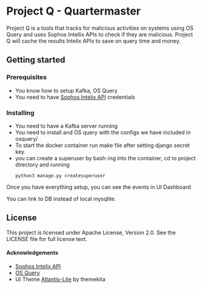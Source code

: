 # Project Q - Quartermaster

Project Q is a tools that tracks for malicious activities on systems using OS Query and uses Sophos Intellix APIs to 
check if they are malicious. Project Q will cache the results Intelix APIs to save on query time and money. 

## Getting started

### Prerequisites
* You know how to setup Kafka, OS Query
* You need to have [Sophos Intelix API](https://api.labs.sophos.com/doc/index.html) credentials 

### Installing
* You need to have a Kafka server running <enter details>
* You need to install and OS query with the configs we have included in osquery/ <insert os query link>
* To start the docker container run make file after setting django secret key.
* you can create a superuser by bash-ing into the container, cd to project directory and running
    ```
    python3 manage.py createsuperuser
    ```

Once you have everything setup, you can see the events in UI Dashboard

You can link to DB instead of local mysqlite.

## License
This project is licensed under Apache License, Version 2.0. See the LICENSE file for full license text.

#### Acknowledgements
* [Sophos Intelix API](https://api.labs.sophos.com/doc/index.html)
* [OS Query](https://osquery.io/)
* UI Theme [Atlantis-Lite](https://github.com/themekita/Atlantis-Lite) by themekita
